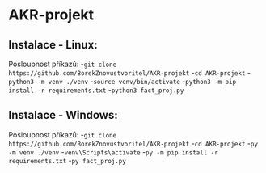 # AKR-projekt

Instalace - Linux:
------------------
Posloupnost příkazů:
-`git clone https://github.com/BorekZnovustvoritel/AKR-projekt`
-`cd AKR-projekt`
-`python3 -m venv ./venv`
-`source venv/bin/activate`
-`python3 -m pip install -r requirements.txt`
-`python3 fact_proj.py`

Instalace - Windows:
--------------------
Posloupnost příkazů:
-`git clone https://github.com/BorekZnovustvoritel/AKR-projekt`
-`cd AKR-projekt`
-`py -m venv ./venv`
-`venv\Scripts\activate`
-`py -m pip install -r requirements.txt`
-`py fact_proj.py`
